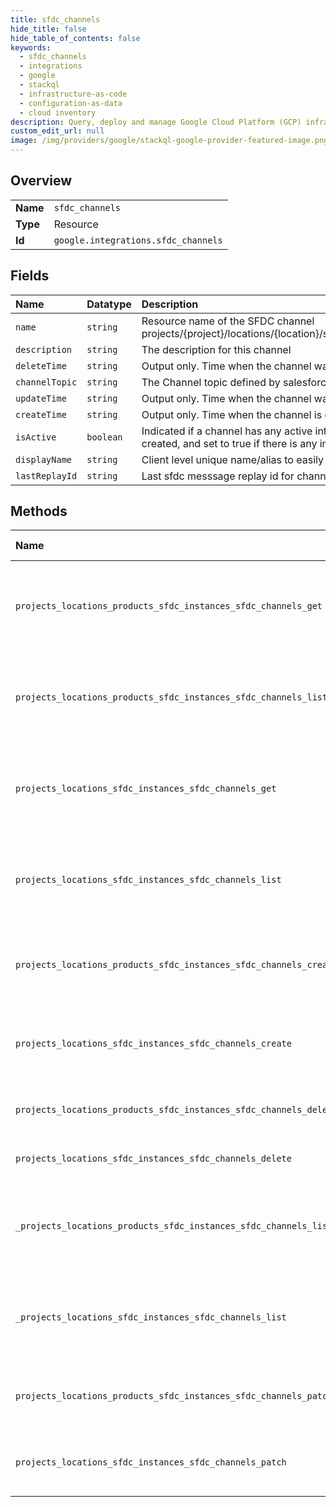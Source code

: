 ```yaml
---
title: sfdc_channels
hide_title: false
hide_table_of_contents: false
keywords:
  - sfdc_channels
  - integrations
  - google    
  - stackql
  - infrastructure-as-code
  - configuration-as-data
  - cloud inventory
description: Query, deploy and manage Google Cloud Platform (GCP) infrastructure and resources using SQL
custom_edit_url: null
image: /img/providers/google/stackql-google-provider-featured-image.png
---
```

  
    

## Overview
<table><tbody>
<tr><td><b>Name</b></td><td><code>sfdc_channels</code></td></tr>
<tr><td><b>Type</b></td><td>Resource</td></tr>
<tr><td><b>Id</b></td><td><code>google.integrations.sfdc_channels</code></td></tr>
</tbody></table>

## Fields
| Name | Datatype | Description |
|:-----|:---------|:------------|
| `name` | `string` | Resource name of the SFDC channel projects/&#123;project&#125;/locations/&#123;location&#125;/sfdcInstances/&#123;sfdc_instance&#125;/sfdcChannels/&#123;sfdc_channel&#125;. |
| `description` | `string` | The description for this channel |
| `deleteTime` | `string` | Output only. Time when the channel was deleted. Empty if not deleted. |
| `channelTopic` | `string` | The Channel topic defined by salesforce once an channel is opened |
| `updateTime` | `string` | Output only. Time when the channel was last updated |
| `createTime` | `string` | Output only. Time when the channel is created |
| `isActive` | `boolean` | Indicated if a channel has any active integrations referencing it. Set to false when the channel is created, and set to true if there is any integration published with the channel configured in it. |
| `displayName` | `string` | Client level unique name/alias to easily reference a channel. |
| `lastReplayId` | `string` | Last sfdc messsage replay id for channel |
## Methods
| Name | Accessible by | Required Params | Description |
|:-----|:--------------|:----------------|:------------|
| `projects_locations_products_sfdc_instances_sfdc_channels_get` | `SELECT` | `locationsId, productsId, projectsId, sfdcChannelsId, sfdcInstancesId` | Gets an sfdc channel. If the channel doesn't exist, Code.NOT_FOUND exception will be thrown. |
| `projects_locations_products_sfdc_instances_sfdc_channels_list` | `SELECT` | `locationsId, productsId, projectsId, sfdcInstancesId` | Lists all sfdc channels that match the filter. Restrict to sfdc channels belonging to the current client only. |
| `projects_locations_sfdc_instances_sfdc_channels_get` | `SELECT` | `locationsId, projectsId, sfdcChannelsId, sfdcInstancesId` | Gets an sfdc channel. If the channel doesn't exist, Code.NOT_FOUND exception will be thrown. |
| `projects_locations_sfdc_instances_sfdc_channels_list` | `SELECT` | `locationsId, projectsId, sfdcInstancesId` | Lists all sfdc channels that match the filter. Restrict to sfdc channels belonging to the current client only. |
| `projects_locations_products_sfdc_instances_sfdc_channels_create` | `INSERT` | `locationsId, productsId, projectsId, sfdcInstancesId` | Creates an sfdc channel record. Store the sfdc channel in Spanner. Returns the sfdc channel. |
| `projects_locations_sfdc_instances_sfdc_channels_create` | `INSERT` | `locationsId, projectsId, sfdcInstancesId` | Creates an sfdc channel record. Store the sfdc channel in Spanner. Returns the sfdc channel. |
| `projects_locations_products_sfdc_instances_sfdc_channels_delete` | `DELETE` | `locationsId, productsId, projectsId, sfdcChannelsId, sfdcInstancesId` | Deletes an sfdc channel. |
| `projects_locations_sfdc_instances_sfdc_channels_delete` | `DELETE` | `locationsId, projectsId, sfdcChannelsId, sfdcInstancesId` | Deletes an sfdc channel. |
| `_projects_locations_products_sfdc_instances_sfdc_channels_list` | `EXEC` | `locationsId, productsId, projectsId, sfdcInstancesId` | Lists all sfdc channels that match the filter. Restrict to sfdc channels belonging to the current client only. |
| `_projects_locations_sfdc_instances_sfdc_channels_list` | `EXEC` | `locationsId, projectsId, sfdcInstancesId` | Lists all sfdc channels that match the filter. Restrict to sfdc channels belonging to the current client only. |
| `projects_locations_products_sfdc_instances_sfdc_channels_patch` | `EXEC` | `locationsId, productsId, projectsId, sfdcChannelsId, sfdcInstancesId` | Updates an sfdc channel. Updates the sfdc channel in spanner. Returns the sfdc channel. |
| `projects_locations_sfdc_instances_sfdc_channels_patch` | `EXEC` | `locationsId, projectsId, sfdcChannelsId, sfdcInstancesId` | Updates an sfdc channel. Updates the sfdc channel in spanner. Returns the sfdc channel. |
